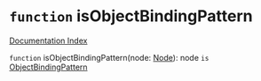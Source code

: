 # `function` isObjectBindingPattern

[Documentation Index](../README.md)

`function` isObjectBindingPattern(node: [Node](../interface.Node/README.md)): node `is` [ObjectBindingPattern](../interface.ObjectBindingPattern/README.md)

